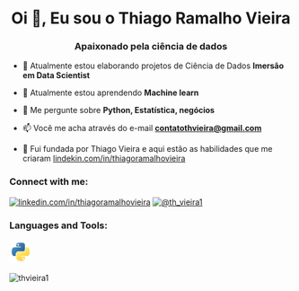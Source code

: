 <h1 align="center">Oi 👋, Eu sou o Thiago Ramalho Vieira</h1>
<h3 align="center">Apaixonado pela ciência de dados</h3>

- 🔭 Atualmente estou elaborando projetos de Ciência de Dados **Imersão em Data Scientist**

- 🌱 Atualmente estou aprendendo **Machine learn**

- 💬 Me pergunte sobre **Python, Estatística, negócios**

- 📫 Você me acha através do e-mail **contatothvieira@gmail.com**

- 📄 Fui fundada por Thiago Vieira e aqui estão as habilidades que me criaram [lindekin.com/in/thiagoramalhovieira](lindekin.com/in/thiagoramalhovieira)

<h3 align="left">Connect with me:</h3>
<p align="left">
<a href="https://linkedin.com/in/thiagoramalhovieira" target="blank"><img align="center" src="https://raw.githubusercontent.com/rahuldkjain/github-profile-readme-generator/master/src/images/icons/Social/linked-in-alt.svg" alt="linkedin.com/in/thiagoramalhovieira" height="30" width="40" /></a>
<a href="https://instagram.com/@th_vieira1" target="blank"><img align="center" src="https://raw.githubusercontent.com/rahuldkjain/github-profile-readme-generator/master/src/images/icons/Social/instagram.svg" alt="@th_vieira1" height="30" width="40" /></a>
</p>

<h3 align="left">Languages and Tools:</h3>
<p align="left"> <a href="https://www.python.org" target="_blank" rel="noreferrer"> <img src="https://raw.githubusercontent.com/devicons/devicon/master/icons/python/python-original.svg" alt="python" width="40" height="40"/> </a> </p>

<p><img align="center" src="https://github-readme-stats.vercel.app/api/top-langs?username=thvieira1&show_icons=true&locale=en&layout=compact" alt="thvieira1" /></p>



<!---
- 👋 Oi, eu me chamo Thiago Ramalho Vieira, mas pode me chamar de @thvieira1
- 👀 I’m interested in ...
- 🌱 I’m currently learning ...
- 💞️ I’m looking to collaborate on ...
- 📫 How to reach me ...

<!---
thvieira1/thvieira1 is a ✨ special ✨ repository because its `README.md` (this file) appears on your GitHub profile.
You can click the Preview link to take a look at your changes.
--->
